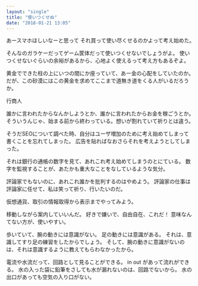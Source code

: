 ```yaml
---
layout: "single"
title: "使いつくせぬ"
date: "2018-01-21 13:05"
---
```


あースマホほしいなーと思って
それ買って使い尽くせるのかよって考え始めた。

そんなのガラケーだってゲーム筐体だって使いつくせないでしょうがよ。
使いつくせないぐらいの余裕があるから、心地よく使えるって考え方もあるぞよ。

黄金でできた柱の上にいつの間にか座っていて、あー金の心配をしていたのか。
だが、この砂漠にはこの黄金を求めてここまで道無き道をくる人がいるだろうか。

行商人

誰かに言われたからなんかしようとか、誰かに言われたからお金を稼ごうとか。
そういうんじゃ、始まる前から終わっている。想いが割れていて祈りとは違う。

そうだSEOについて調べた時、自分はユーザ増加のために考え始めてしまって
書くことを忘れてしまった。
広告を貼ればなおさらそれを考えようとしてしまった。

それは銀行の通帳の数字を見て、あれこれ考え始めてしまうのとにている。
数字を監視することが、あたかも重大なことをなしているような気分。

評論家でもないのに、あれこれ誰かを批判するのはやめよう。
評論家の仕事は評論家に任せて、私は笑って祈り、行いたいのだ。

仮想通貨、取引の情報取得から表示までやってみよう。

移動しながら案内していいんだ。
好きで嫌いで、自由自在、これだ！
意味なんてない方が、使いやすい。

歩いていて、腕の動きには意識がない。
足の動きには意識がある。
それは、意識してすり足の練習をしたからでしょう。
そして、腕の動きに意識がないのは、それは意識するように教えてもらわなかったから。

電流や水流だって、回路として見ることができる。
in out があって流れができる。
水の入った袋に鉛筆をさしても水が漏れないのは、回路でないから。
水の出口があっても空気の入り口がない。
